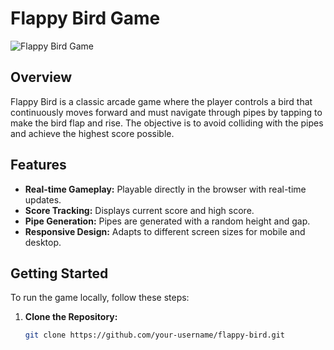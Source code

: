# Flappy Bird Game

![Flappy Bird Game](demo.jpg)

## Overview

Flappy Bird is a classic arcade game where the player controls a bird that continuously moves forward
and must navigate through pipes by tapping to make the bird flap and rise. The objective is to avoid 
colliding with the pipes and achieve the highest score possible.

## Features

- **Real-time Gameplay:** Playable directly in the browser with real-time updates.
- **Score Tracking:** Displays current score and high score.
- **Pipe Generation:** Pipes are generated with a random height and gap.
- **Responsive Design:** Adapts to different screen sizes for mobile and desktop.

## Getting Started

To run the game locally, follow these steps:

1. **Clone the Repository:**

   ```bash
   git clone https://github.com/your-username/flappy-bird.git
